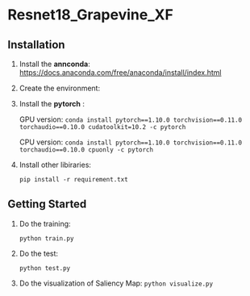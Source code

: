 # Resnet18_Grapevine_XF
## Installation
1. Install the **annconda**: https://docs.anaconda.com/free/anaconda/install/index.html
2. Create the environment: 
3. Install the **pytorch** :
   
   GPU version: `conda install pytorch==1.10.0 torchvision==0.11.0 torchaudio==0.10.0 cudatoolkit=10.2 -c pytorch`
   
   CPU version: `conda install pytorch==1.10.0 torchvision==0.11.0 torchaudio==0.10.0 cpuonly -c pytorch`
4. Install other libiraries:
   
   `pip install -r requirement.txt`
## Getting Started
1. Do the training:

   `python train.py`
2. Do the test:

   `python test.py`
3. Do the visualization of Saliency Map:
   `python visualize.py`
